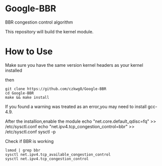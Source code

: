 # Google-BBR
BBR congestion control algorithm

This repository will build the kernel module.

# How to Use
Make sure you have the same version kernel headers as your kernel installed 

then

    git clone https://github.com/czkwg8/Google-BBR
    cd Google-BBR
    make && make install

If you found a warning was treated as an error,you may need to install gcc-4.9.

After the installion,enable the module
    echo "net.core.default_qdisc=fq" >> /etc/sysctl.conf
    echo "net.ipv4.tcp_congestion_control=bbr" >> /etc/sysctl.conf
    sysctl -p

Check if BBR is working

    lsmod | grep bbr
    sysctl net.ipv4.tcp_available_congestion_control
    sysctl net.ipv4.tcp_congestion_control